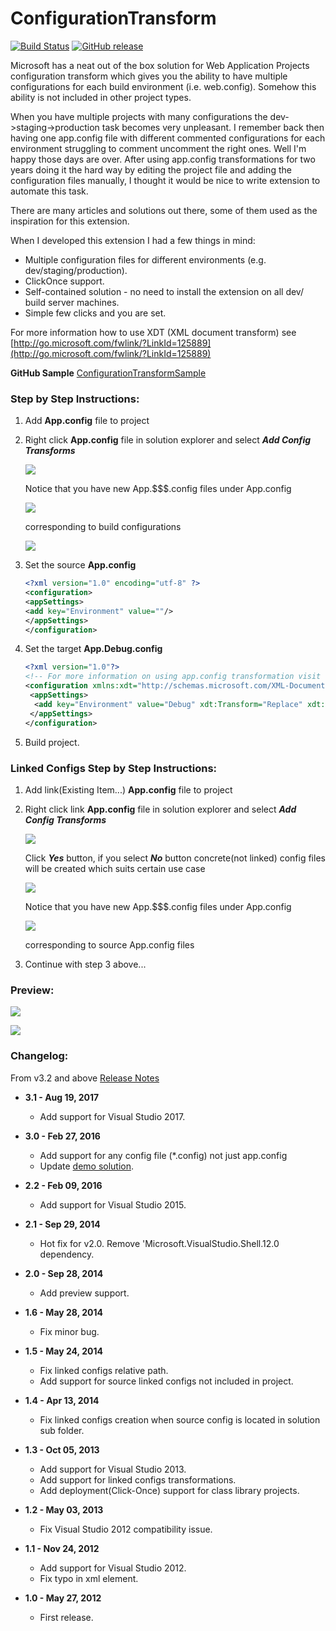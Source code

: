 # ConfigurationTransform

[![Build Status](https://dev.azure.com/golavr/ConfigurationTransform/_apis/build/status/golavr.ConfigurationTransform?branchName=master)](https://dev.azure.com/golavr/ConfigurationTransform/_build/latest?definitionId=4&branchName=master)
[![GitHub release](https://img.shields.io/github/release/golavr/configurationtransform.svg?label=GitHub%20Release&logo=github&style=flat)](https://github.com/golavr/ConfigurationTransform/releases)

Microsoft has a neat out of the box solution for Web Application Projects configuration transform which gives you the ability to have multiple configurations for each build environment (i.e. web.config). Somehow this ability is not included in other project types.

When you have multiple projects with many configurations the dev->staging->production task becomes very unpleasant. I remember back then having one app.config file with different commented configurations for each environment struggling to comment uncomment the right ones. Well I'm happy those days are over. After using app.config transformations for two years doing it the hard way by editing the project file and adding the configuration files manually, I thought it would be nice to write extension to automate this task.

There are many articles and solutions out there, some of them used as the inspiration for this extension.

When I developed this extension I had a few things in mind:

*   Multiple configuration files for different environments (e.g. dev/staging/production).
*   ClickOnce support.
*   Self-contained solution - no need to install the extension on all dev/ build server machines.
*   Simple   few clicks and you are set.

For more information how to use XDT (XML document transform) see [http://go.microsoft.com/fwlink/?LinkId=125889](http://go.microsoft.com/fwlink/?LinkId=125889)

**GitHub Sample** 
[ConfigurationTransformSample](https://github.com/golavr/ConfigurationTransformSample "ConfigurationTransformSample") 

### Step by Step Instructions: ###

1. Add **App.config** file to project

2. Right click **App.config** file in solution explorer and select **_Add Config Transforms_**

   ![](resources/package_preview.png)

   Notice that you have new App.$$$.config files under App.config

   ![](resources/app_configs.png)

   corresponding to build configurations

   ![](resources/configuration_manager.png)

3. Set the source **App.config**

   ```xml
   <?xml version="1.0" encoding="utf-8" ?>
   <configuration>
   <appSettings>
   <add key="Environment" value=""/>
   </appSettings>
   </configuration>
   ```

4. Set the target **App.Debug.config**

   ```xml
   <?xml version="1.0"?>
   <!-- For more information on using app.config transformation visit    http://go.microsoft.com/fwlink/?LinkId=125889 -->
   <configuration xmlns:xdt="http://schemas.microsoft.com/XML-Document-Transform">
    <appSettings>
     <add key="Environment" value="Debug" xdt:Transform="Replace" xdt:Locator="Match(key)"/>
    </appSettings>
   </configuration>
   ```

5. Build project.

### Linked Configs Step by Step Instructions: ###

1. Add link(Existing Item...) **App.config** file to project

2. Right click link **App.config** file in solution explorer and select **_Add Config Transforms_**

   ![](resources/package_preview.png)

   Click _**Yes**_ button, if you select _**No**_ button concrete(not linked) config files will be created which suits certain use case

   ![](resources/add_as_linked_config.png)

   Notice that you have new App.$$$.config files under App.config

   ![](resources/app_configs.png)

   corresponding to source App.config files

3. Continue with step 3 above...

### Preview: ###

![](resources/peview_solution_explorer.png)

![](resources/preview_diff.png)

### Changelog: ###

From v3.2 and above [Release Notes](https://github.com/golavr/ConfigurationTransform/wiki/Release-Notes)

*   **3.1 - Aug 19, 2017**
    *   Add support for Visual Studio 2017.

*   **3.0 - Feb 27, 2016** 
    *   Add support for any config file (*.config) not just app.config
    *   Update [demo solution](https://onedrive.live.com/redir?resid=C235883F28DBC48C!139&authkey=!AE6qGnmd99lwsdg&ithint=folder%2c "Demo solution").

*   **2.2 - Feb 09, 2016**
    *   Add support for Visual Studio 2015.

*   **2.1 - Sep 29, 2014**
    *   Hot fix for v2.0. Remove 'Microsoft.VisualStudio.Shell.12.0 dependency.

*   **2.0 - Sep 28, 2014**
    *   Add preview support.

*   **1.6 - May 28, 2014**
    *   Fix minor bug.

*   **1.5 - May 24, 2014**
    *   Fix linked configs relative path.
    *   Add support for source linked configs not included in project.

*   **1.4 - Apr 13, 2014**
    *   Fix linked configs creation when source config is located in solution sub folder.

*   **1.3 - Oct 05, 2013**
    *   Add support for Visual Studio 2013.
    *   Add support for linked configs transformations.
    *   Add deployment(Click-Once) support for class library projects.

*   **1.2 - May 03, 2013**
    *   Fix Visual Studio 2012 compatibility issue.

*   **1.1 - Nov 24, 2012**
    *   Add support for Visual Studio 2012.
    *   Fix typo in <ItemGroup> xml element.

*   **1.0 - May 27, 2012**
    *   First release.